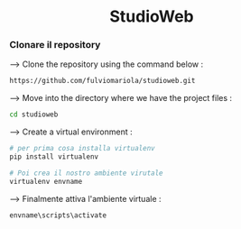 <div align="center">

# StudioWeb
</div>

### Clonare il repository

--> Clone the repository using the command below :
```bash
https://github.com/fulviomariola/studioweb.git

```

--> Move into the directory where we have the project files : 
```bash
cd studioweb

```

--> Create a virtual environment :
```bash
# per prima cosa installa virtualenv 
pip install virtualenv

# Poi crea il nostro ambiente virutale
virtualenv envname

```

--> Finalmente attiva l'ambiente virtuale :
```bash
envname\scripts\activate

```


